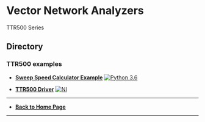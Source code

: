 # Vector Network Analyzers
TTR500 Series

## Directory
### TTR500 examples
* **[Sweep Speed Calculator Example](./src/SweepSpeedCalcExample)** [![Python 3.6](https://img.shields.io/badge/python-3.6-&?labelColor=006281&colorB=3E434A&logo=python)](https://www.python.org/downloads/release/python-360/)  

* **[TTR500 Driver](./src/TTR500_Driver)** [![NI](https://img.shields.io/badge/NI-LabView-A5CE39)](https://www.ni.com/en-us/shop/labview.html)  

----
* **[Back to Home Page](./../README.md)**
----

